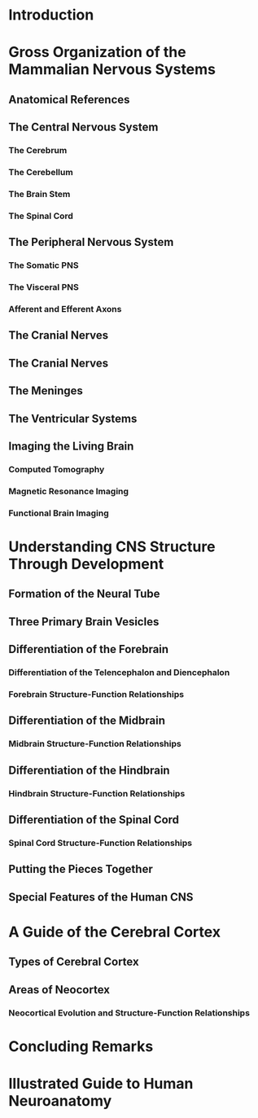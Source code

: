 # Introduction

# Gross Organization of the Mammalian Nervous Systems

## Anatomical References

## The Central Nervous System

### The Cerebrum
### The Cerebellum
### The Brain Stem
### The Spinal Cord
## The Peripheral Nervous System

### The Somatic PNS
### The Visceral PNS
### Afferent and Efferent Axons
## The Cranial Nerves

## The Cranial Nerves
## The Meninges
## The Ventricular Systems
## Imaging the Living Brain

### Computed Tomography
### Magnetic Resonance Imaging
### Functional Brain Imaging
# Understanding CNS Structure Through Development

## Formation of the Neural Tube

## Three Primary Brain Vesicles
## Differentiation of the Forebrain
### Differentiation of the Telencephalon and Diencephalon
### Forebrain Structure-Function Relationships
## Differentiation of the Midbrain
### Midbrain Structure-Function Relationships
## Differentiation of the Hindbrain

### Hindbrain Structure-Function Relationships

## Differentiation of the Spinal Cord

### Spinal Cord Structure-Function Relationships

## Putting the Pieces Together
## Special Features of the Human CNS
# A Guide of the Cerebral Cortex

## Types of Cerebral Cortex

## Areas of Neocortex

### Neocortical Evolution and Structure-Function Relationships

# Concluding Remarks

# Illustrated Guide to Human Neuroanatomy